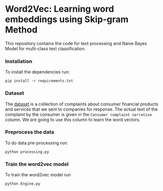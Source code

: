 # Word2Vec: Learning word embeddings using Skip-gram Method
This repository contains the code for text processing and Naive Bayes Model for multi-class text classification.

### Installation
To install the dependencies run:
```buildoutcfg
pip install -r requirements.txt
```


### Dataset
The [dataset](https://catalog.data.gov/dataset/consumer-complaint-database) is a collection of complaints about consumer financial products and services that we sent to companies for response. The actual text of the complaint by the consumer is given in the `Consumer complaint narrative` column. We are going to use this column to learn the word vectors. 

### Preprocess the data
To do data pre-processing run:
```buildoutcfg
python processing.py
```

### Train the word2vec model
To train the word2vec model run
```buildoutcfg
python Engine.py
```

